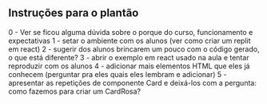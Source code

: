 ## Instruções para o plantão

0 - Ver se ficou alguma dúvida sobre o porque do curso, funcionamento e expectativas
1 - setar o ambiente com os alunos (ver como criar um replit em react)
2 - sugerir dos alunos brincarem um pouco com o código gerado, o que está diferente?
3 - abrir o exemplo em react usado na aula e tentar reproduzir com os alunos
4 - adicionar mais elementos HTML que eles já conhecem (perguntar pra eles quais eles lembram e adicionar)
5 - apresentar as repetições de componente Card e deixá-los com a pergunta: como fazemos para criar um CardRosa?
